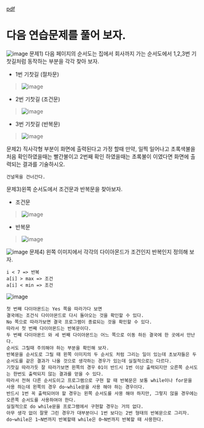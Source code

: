 [pdf](./pdf/JAVA240812simple254.pdf)
# 다음 연습문제를 풀어 보자.
![image](./images/image6.png)
문제1) 다음 페이지의 순서도는 집에서 회사까지 가는
순서도에서 1,2,3번 기찻길처럼 
동작하는 부분을 각각 찾아 보자.
- 1번 기찻길 (절차문)
> ![image](./images/image11.png)
- 2번 기찻길 (조건문)
> ![image](./images/image12.png)
- 3번 기찻길 (반복문)
> ![image](./images/image13.png)


문제2) 직사각형 부분이 화면에 출력된다고 가정 할때 
만약, 일찍 일어나고 초록색불을 처음 확인하였을때는 
빨간불이고 2번째 확인 하였을때는 초록불이 이였다면 
화면에 출력되는 결과를 기술하시오.
```
건널목을 건너간다.
```
문제3)왼쪽 순서도에서 조건문과 반복문을 찾아보자.
- 조건문
> ![image](./images/image9.png)
- 반복문
> ![image](./images/image10.png)



![image](./images/image7.png)
문제4) 왼쪽 이미지에서 각각의 다이아몬드가 조건인지 반복인지 정의해 보자.
```
i < 7 => 반복
a[i] > max => 조건
a[i] < min => 조건
```
![image](./images/image8.png)
```
첫 번째 다이아몬드는 Yes 쪽을 따라가다 보면 
결국에는 조건식 다이아몬드로 다시 돌아오는 것을 확인할 수 있다. 
No 쪽으로 따라가보면 결국 프로그램이 종료되는 것을 확인할 수 있다. 
따라서 첫 번째 다이아몬드는 반복문이다.
두 번째 다이아몬드 와 세 번째 다이아몬드는 어느 쪽으로 이동 하든 결국에 한 곳에서 만난다.
순서도 그릴때 주의해야 하는 부분을 확인해 보자. 
반복문을 순서도로 그릴 때 왼쪽 이미지의 두 순서도 처럼 그리는 일이 있는데 초보자들은 두 순서도를 같은 결과가 나올 것으로 생각하는 경우가 있는데 실질적으로는 다르다. 
기찻길 따라가듯 잘 따라가보면 왼쪽의 경우 01이 반드시 1번 이상 출력되지만 오른쪽 순서도는 한번도 출력되지 않는 결과를 얻을 수 있다. 
따라서 전혀 다른 순서도이고 프로그램으로 구현 할 때 반복문은 보통 while이나 for문을 사용 하는데 왼쪽의 경우 do~while문을 사용 해야 하는 경우이다. 
반드시 1번 꼭 출력되어야 할 경우는 왼쪽 순서도를 사용 해야 하지만, 그렇지 않을 경우에는 오른쪽 순서도를 사용하여야 한다.
실질적으로 do while문을 프로그램에서 구현할 경우는 거의 없다. 
아무 생각 없이 잘못 그린 경우가 대부분이니 1번 보다는 2번 형태의 반복문으로 그리자.
do~while은 1~N번까지 반복할때 while은 0~N번까지 반복할 때 사용한다.
```
